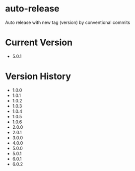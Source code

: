 # auto-release
Auto release with new tag (version) by conventional commits

# Current Version
- 5.0.1

# Version History
- 1.0.0
- 1.0.1
- 1.0.2
- 1.0.3
- 1.0.4
- 1.0.5
- 1.0.6
- 2.0.0
- 2.0.1
- 3.0.0
- 4.0.0
- 5.0.0
- 5.0.1
- 6.0.1
- 6.0.2
